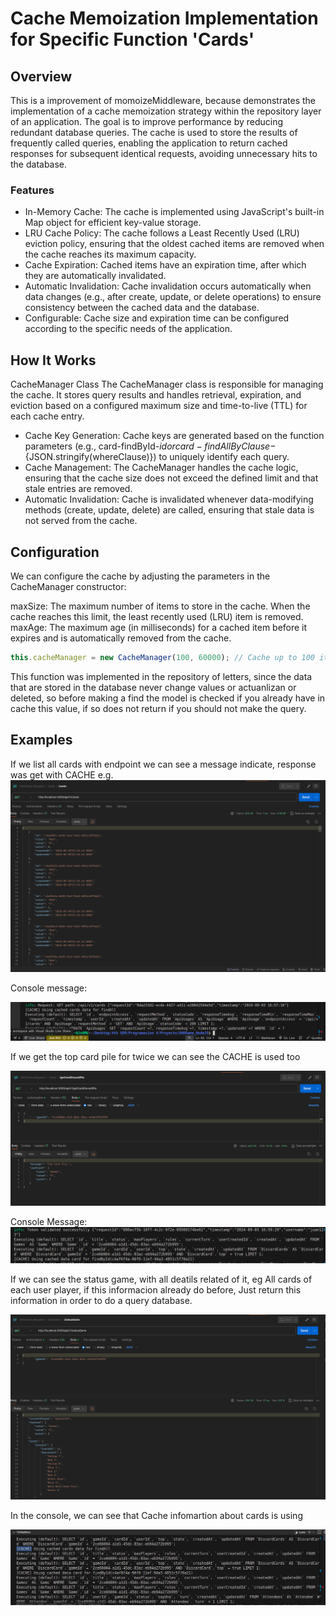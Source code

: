# Cache Memoization Implementation for Specific Function 'Cards'

## Overview
This is a improvement of momoizeMiddleware, because demonstrates the implementation of a cache memoization strategy within the repository layer of an application. The goal is to improve performance by reducing redundant database queries. The cache is used to store the results of frequently called queries, enabling the application to return cached responses for subsequent identical requests, avoiding unnecessary hits to the database.

### Features
- In-Memory Cache: The cache is implemented using JavaScript's built-in Map object for efficient key-value storage.
- LRU Cache Policy: The cache follows a Least Recently Used (LRU) eviction policy, ensuring that the oldest cached items are removed when the cache reaches its maximum capacity.
- Cache Expiration: Cached items have an expiration time, after which they are automatically invalidated.
- Automatic Invalidation: Cache invalidation occurs automatically when data changes (e.g., after create, update, or delete operations) to ensure consistency between the cached data and the database.
- Configurable: Cache size and expiration time can be configured according to the specific needs of the application.


## How It Works
CacheManager Class
The CacheManager class is responsible for managing the cache. It stores query results and handles retrieval, expiration, and eviction based on a configured maximum size and time-to-live (TTL) for each cache entry.


- Cache Key Generation: Cache keys are generated based on the function parameters (e.g., card-findById-${id} or card-findAllByClause-${JSON.stringify(whereClause)}) to uniquely identify each query.
- Cache Management: The CacheManager handles the cache logic, ensuring that the cache size does not exceed the defined limit and that stale entries are removed.
- Automatic Invalidation: Cache is invalidated whenever data-modifying methods (create, update, delete) are called, ensuring that stale data is not served from the cache.

## Configuration
We can configure the cache by adjusting the parameters in the CacheManager constructor:

maxSize: The maximum number of items to store in the cache. When the cache reaches this limit, the least recently used (LRU) item is removed.
maxAge: The maximum age (in milliseconds) for a cached item before it expires and is automatically removed from the cache.


```javascript
this.cacheManager = new CacheManager(100, 60000); // Cache up to 100 items, with a 60-second TTL
```


This function was implemented in the repository of letters, since the data that are stored in the database never change values or actuanlizan or deleted, so before making a find the model is checked if you already have in cache this value, if so does not return if you should not make the query.


## Examples

If we list all cards with endpoint we can see a message indicate, response was get with CACHE e.g.
![alt text](image.png)


Console message:

![alt text](image-1.png)

If we get the top card pile for twice we can see the CACHE is used too

![alt text](image-2.png)

Console Message:
![alt text](image-3.png)


If we can see the status game, with all deatils related of it, eg All cards of each user player, if this informacion already do before, Just return this information in order to do a query database.

![alt text](image-4.png)

In the console, we can see that Cache infomartion about cards is using

![alt text](image-5.png)
